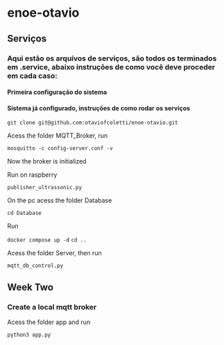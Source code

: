 # enoe-otavio


## Serviços

### Aqui estão os arquivos de serviços, são todos os terminados em .service, abaixo instruções de como você deve proceder em cada caso:


#### Primeira configuração do sistema


#### Sistema já configurado, instruções de como rodar os serviços
```git clone git@github.com:otaviofcoletti/enoe-otavio.git```

Acess the folder MQTT_Broker, run

```
mosquitto -c config-server.conf -v
```

Now the broker is initialized



Run on raspberry

```publisher_ultrassonic.py```

On the pc acess the folder Database

```cd Database```

Run 

```docker compose up -d```
```cd ..```

Acess the folder Server, then run

```
mqtt_db_control.py
```

## Week Two

### Create a local mqtt broker

Acess the folder app and run

```
python3 app.py
```




